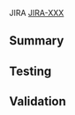 JIRA [JIRA-XXX](https://tatari.atlassian.net/browse/JIRA-XXX)

## Summary
<!--
Describe your changes and motivations. Give context about assumptions or chosen
solution, as well as issues fixed if applicable.
-->

## Testing
<!--
Include here any tests that you are taking before merging this PR. These may
include migrations, merging depending > PRs as well as infrastructure plan
changes. Provide instructions so reviewers can reproduce.
-->

## Validation
<!--
Include here any steps to take after merging this PR to verify changes were
successful.  These may include apply new migrations, verify datadog monitors,
check logs or closely follow notifications.
-->
